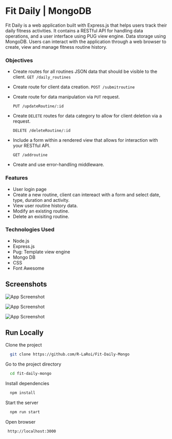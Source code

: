 # Fit Daily | MongoDB

Fit Daily is a web application built with Express.js that helps users track their daily fitness activities. It contains a RESTful API for handling data operations, and a user interface using PUG view engine. Data storage using MongoDB. Users can interact with the application through a web browser to create, view and manage fitness routine history.

### Objectives

- Create routes for all routines JSON data that should be visible to the client.
  `GET /daily_routines`

- Create route for client data creation.
  `POST /submitroutine`
- Create route for data manipulation via `PUT` request.

  `PUT /updateRoutine/:id`

- Create `DELETE` routes for data category to allow for client deletion via a request.

  `DELETE /deleteRoutine/:id`

- Include a form within a rendered view that allows for interaction with your RESTful API.

  `GET /addroutine`

- Create and use error-handling middleware.

### Features

- User login page
- Create a new routine, client can intereact with a form and select date, type, duration and activity.
- View user routine history data.
- Modify an existing routine.
- Delete an exisiting routine.

### Technologies Used

- Node.js
- Express.js
- Pug: Template view engine
- Mongo DB
- CSS
- Font Awesome

## Screenshots

![App Screenshot](https://github.com/user-attachments/assets/89eb5934-6fa5-42d3-9233-9ac494bacd9c)

![App Screenshot](https://github.com/user-attachments/assets/45850def-5122-4549-a6ea-ad812f3336ec)

![App Screenshot](https://github.com/user-attachments/assets/83538fba-aaf6-409c-8a2e-f16715f9f779)

## Run Locally

Clone the project

```bash
  git clone https://github.com/R-LaRoi/Fit-Daily-Mongo
```

Go to the project directory

```bash
  cd fit-daily-mongo
```

Install dependencies

```bash
  npm install
```

Start the server

```bash
  npm run start
```

Open browser

```bash
 http://localhost:3000



```
